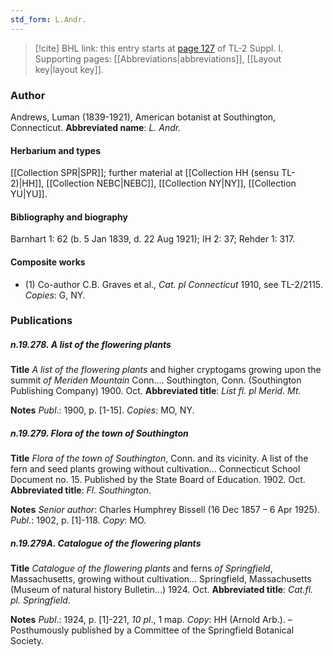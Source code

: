 ```yaml
---
std_form: L.Andr.
---
```


> [!cite] BHL link: this entry starts at [page 127](https://www.biodiversitylibrary.org/page/33264854) of TL-2 Suppl. I.
> Supporting pages: [[Abbreviations|abbreviations]], [[Layout key|layout key]].

### Author

Andrews, Luman (1839-1921), American botanist at Southington, Connecticut. 
**Abbreviated name**: *L. Andr.*

#### Herbarium and types

[[Collection SPR|SPR]]; further material at [[Collection HH (sensu TL-2)|HH]], [[Collection NEBC|NEBC]], [[Collection NY|NY]], [[Collection YU|YU]].

#### Bibliography and biography

Barnhart 1: 62 (b. 5 Jan 1839, d. 22 Aug 1921); IH 2: 37; Rehder 1: 317.

#### Composite works

- (1) Co-author C.B. Graves et al., *Cat. pl Connecticut* 1910, see TL-2/2115. *Copies*: G, NY.

### Publications

##### n.19.278. A list of the flowering plants

**Title**
*A list of the flowering plants* and higher cryptogams growing upon the summit *of* *Meriden Mountain* Conn.... Southington, Conn. (Southington Publishing Company) 1900. Oct.
**Abbreviated title**: *List fl. pl Merid. Mt.*

**Notes**
*Publ*.: 1900, p. \[1-15\]. *Copies*: MO, NY.

##### n.19.279. Flora of the town of Southington

**Title**
*Flora of the town of Southington*, Conn. and its vicinity. A list of the fern and seed plants growing without cultivation... Connecticut School Document no. 15. Published by the State Board of Education. 1902. Oct.
**Abbreviated title**: *Fl. Southington*.

**Notes**
*Senior author*: Charles Humphrey Bissell (16 Dec 1857 – 6 Apr 1925).
*Publ*.: 1902, p. \[1\]-118. *Copy*: MO.

##### n.19.279A. Catalogue of the flowering plants

**Title**
*Catalogue of the flowering plants* and ferns *of Springfield*, Massachusetts, growing without cultivation... Springfield, Massachusetts (Museum of natural history Bulletin...) 1924. Oct.
**Abbreviated title**: *Cat.fl. pl. Springfield*.

**Notes**
*Publ*.: 1924, p. \[1\]-221, *10 pl*., 1 map. *Copy*: HH (Arnold Arb.). – Posthumously published by a Committee of the Springfield Botanical Society.

